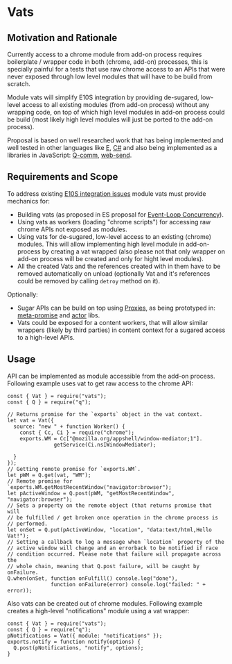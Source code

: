# Vats #

## Motivation and Rationale ##

Currently access to a chrome module from add-on process requires boilerplate /
wrapper code in both (chrome, add-on) processes, this is specially painful for
a tests that use raw chrome access to an APIs that were never exposed through
low level modules that will have to be build from scratch.

Module vats will simplify E10S integration by providing de-sugared, low-level
access to all existing modules (from add-on process) without any wrapping code,
on top of which high level modules in add-on process could be build (most likely
high level modules will just be ported to the add-on process).

Proposal is based on well researched work that has being implemented and well
tested in other languages like [E][Vat in E], [C#][Project orleans] and also
being implemented as a libraries in JavaScript: [Q-comm], [web-send].

## Requirements and Scope ##

To address existing [E10S integration issues] module vats must provide
mechanics for:

- Building vats (as proposed in ES proposal for [Event-Loop Concurrency]).
- Using vats as workers (loading "chrome scripts") for accessing raw chrome
  APIs not exposed as modules.
- Using vats for de-sugared, low-level access to an existing (chrome) modules.
  This will allow implementing high level module in add-on- process by creating
  a vat wrapped (also please not that only wrapper on add-on process will be
  created and only for hight level modules).
- All the created Vats and the references created with in them have to be
  removed automatically on unload (optionally Vat and it's references could be
  removed by calling `detroy` method on it).

Optionally:

- Sugar APIs can be build on top using [Proxies], as being prototyped in:
  [meta-promise] and [actor] libs.
- Vats could be exposed for a content workers, that will allow similar wrappers
  (likely by third parties) in content context for a sugared access to a
  high-level APIs.

## Usage ##

API can be implemented as module accessible from the add-on process. Following
example uses vat to get raw access to the chrome API:

    const { Vat } = require("vats");
    const { Q } = require("q");

    // Returns promise for the `exports` object in the vat context.
    let vat = Vat({
      source: "new " + function Worker() {
        const { Cc, Ci } = require("chrome");
        exports.WM = Cc["@mozilla.org/appshell/window-mediator;1"].
                   getService(Ci.nsIWindowMediator);

      }
    });
    // Getting remote promise for `exports.WM`.
    let pWM = Q.get(vat, "WM");
    // Remote promise for `exports.WM.getMostRecentWindow("navigator:browser");
    let pActiveWindow = Q.post(pWM, "getMostRecentWindow", "navigator:browser");
    // Sets a property on the remote object (that returns promise that will
    // be fulfilled / get broken once operation in the chrome process is
    // performed.
    let onSet = Q.put(pActiveWindow, "location", "data:text/html,Hello Vat!");
    // Setting a callback to log a message when `location` property of the
    // active window will change and an errorback to be notified if race
    // condition occurred. Please note that failure will propagate across the
    // whole chain, meaning that Q.post failure, will be caught by onFailure.
    Q.when(onSet, function onFulfill() console.log("done"),
                  function onFailure(error) console.log("failed: " + error));

Also vats can be created out of chrome modules. Following example creates a
high-level "notifications" module using a vat wrapper:

    const { Vat } = require("vats");
    const { Q } = require("q");
    pNotifications = Vat({ module: "notifications" });
    exports.notify = function notify(options) {
      Q.post(pNotifications, "notify", options);
    }

[Q-comm]:https://github.com/kriskowal/q-comm
[web-send]:http://waterken.sourceforge.net/web_send/
[Event-Loop Concurrency]:http://wiki.ecmascript.org/doku.php?id=strawman:concurrency
[E10S integration issues]:http://etherpad.mozilla.com:9000/jetpack-e10s-issues
[Proxies]:http://wiki.ecmascript.org/doku.php?id=harmony:proxies
[Vat in E]:http://www.cypherpunks.to/erights/elib/concurrency/vat.html
[Project orleans]:http://research.microsoft.com/apps/pubs/?id=141999
[meta-promise]:https://github.com/Gozala/meta-promise
[actor]:https://github.com/Gozala/actor

